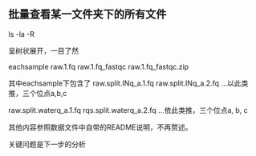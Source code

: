 ## 批量查看某一文件夹下的所有文件

ls -la -R

呈树状展开，一目了然

  eachsample
  raw.1.fq
  raw.1.fq_fastqc
  raw.1.fq_fastqc.zip
  
其中eachsample下包含了
raw.split.INq_a.1.fq
raw.split.INq_a.2.fq
...以此类推，三个位点a,b,c

raw.split.waterq_a.1.fq
rqs.split.waterq_a.2.fq
...依此类推，三个位点a, b, c

其他内容参照数据文件中自带的README说明，不再赘述。

关键问题是下一步的分析
